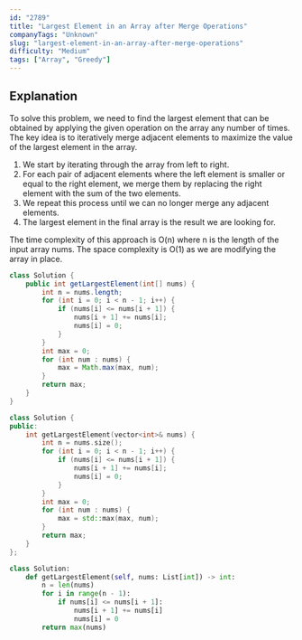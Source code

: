 ```yaml
---
id: "2789"
title: "Largest Element in an Array after Merge Operations"
companyTags: "Unknown"
slug: "largest-element-in-an-array-after-merge-operations"
difficulty: "Medium"
tags: ["Array", "Greedy"]
---
```


## Explanation

To solve this problem, we need to find the largest element that can be obtained by applying the given operation on the array any number of times. The key idea is to iteratively merge adjacent elements to maximize the value of the largest element in the array.

1. We start by iterating through the array from left to right.
2. For each pair of adjacent elements where the left element is smaller or equal to the right element, we merge them by replacing the right element with the sum of the two elements.
3. We repeat this process until we can no longer merge any adjacent elements.
4. The largest element in the final array is the result we are looking for.

The time complexity of this approach is O(n) where n is the length of the input array nums. The space complexity is O(1) as we are modifying the array in place.
```java
class Solution {
    public int getLargestElement(int[] nums) {
        int n = nums.length;
        for (int i = 0; i < n - 1; i++) {
            if (nums[i] <= nums[i + 1]) {
                nums[i + 1] += nums[i];
                nums[i] = 0;
            }
        }
        int max = 0;
        for (int num : nums) {
            max = Math.max(max, num);
        }
        return max;
    }
}
```

```cpp
class Solution {
public:
    int getLargestElement(vector<int>& nums) {
        int n = nums.size();
        for (int i = 0; i < n - 1; i++) {
            if (nums[i] <= nums[i + 1]) {
                nums[i + 1] += nums[i];
                nums[i] = 0;
            }
        }
        int max = 0;
        for (int num : nums) {
            max = std::max(max, num);
        }
        return max;
    }
};
```

```python
class Solution:
    def getLargestElement(self, nums: List[int]) -> int:
        n = len(nums)
        for i in range(n - 1):
            if nums[i] <= nums[i + 1]:
                nums[i + 1] += nums[i]
                nums[i] = 0
        return max(nums)
```